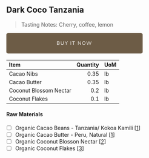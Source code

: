 ## Dark Coco Tanzania
> Tasting Notes: Cherry, coffee, lemon

[![Buy Now](/assets/images/buy-now.png "Buy Now")](https://shop.osocra.com/collections/bars/products/21072109)

| Item | Quantity | UoM  |
| :---     | ---:    | :--- |
| Cacao Nibs  | 0.35    | lb    |
| Cacao Butter   | 0.35    | lb    |
| Coconut Blossom Nectar     | 0.2      | lb      |
| Coconut Flakes     | 0.1      | lb      |

#### Raw Materials
- [ ] Organic Cacao Beans -  Tanzania/ Kokoa Kamili [[1](/vendors)]
- [ ] Organic Cacao Butter - Peru, Natural [[1](/vendors)]
- [ ] Organic Coconut Blosson Nectar [[2](/vendors)]
- [ ] Organic Coconut Flakes [[3](/vendors)]
